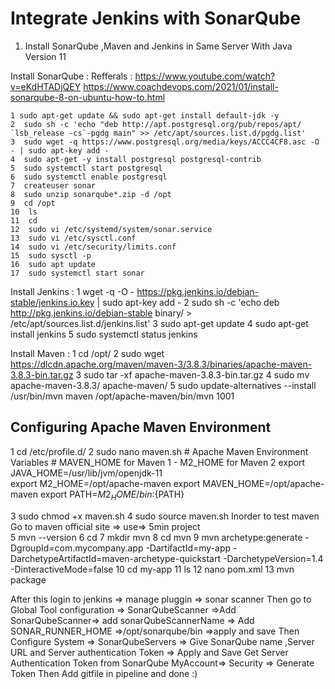 # Integrate Jenkins with SonarQube 
1. Install SonarQube ,Maven and Jenkins in Same Server With Java Version 11

Install SonarQube :
     Refferals : https://www.youtube.com/watch?v=eKdHTADjQEY
 https://www.coachdevops.com/2021/01/install-sonarqube-8-on-ubuntu-how-to.html        
          
                     	  
    1 sudo apt-get update && sudo apt-get install default-jdk -y
    2  sudo sh -c 'echo "deb http://apt.postgresql.org/pub/repos/apt/ `lsb_release -cs`-pgdg main" >> /etc/apt/sources.list.d/pgdg.list'
    3  sudo wget -q https://www.postgresql.org/media/keys/ACCC4CF8.asc -O - | sudo apt-key add -
    4  sudo apt-get -y install postgresql postgresql-contrib
    5  sudo systemctl start postgresql
    6  sudo systemctl enable postgresql
    7  createuser sonar
    8  sudo unzip sonarqube*.zip -d /opt
    9  cd /opt
    10  ls
    11  cd
    12  sudo vi /etc/systemd/system/sonar.service
    13  sudo vi /etc/sysctl.conf
    14  sudo vi /etc/security/limits.conf
    15  sudo sysctl -p
    16  sudo apt update
    17  sudo systemctl start sonar
  
Install Jenkins :
        1 wget -q -O - https://pkg.jenkins.io/debian-stable/jenkins.io.key | sudo apt-key add -
        2 sudo sh -c 'echo deb http://pkg.jenkins.io/debian-stable binary/ > /etc/apt/sources.list.d/jenkins.list'
        3 sudo apt-get update
        4 sudo apt-get install jenkins
        5 sudo systemctl status jenkins

Install Maven :
        1 cd /opt/
        2 sudo wget https://dlcdn.apache.org/maven/maven-3/3.8.3/binaries/apache-maven-3.8.3-bin.tar.gz
        3 sudo tar -xf apache-maven-3.8.3-bin.tar.gz
        4 sudo mv apache-maven-3.8.3/ apache-maven/
        5 sudo update-alternatives --install /usr/bin/mvn maven /opt/apache-maven/bin/mvn 1001

Configuring Apache Maven Environment
------------------

 1 cd /etc/profile.d/
 2 sudo nano maven.sh
     # Apache Maven Environment Variables
     # MAVEN_HOME for Maven 1 - M2_HOME for Maven 2
     export JAVA_HOME=/usr/lib/jvm/openjdk-11   
     export M2_HOME=/opt/apache-maven
     export MAVEN_HOME=/opt/apache-maven
     export PATH=${M2_HOME}/bin:${PATH}

3 sudo chmod +x maven.sh
4 sudo source maven.sh
Inorder to test maven 
Go to maven official site => use=> 5min project 	
 5 mvn --version
 6 cd
 7 mkdir mvn
 8 cd mvn
 9 mvn archetype:generate -DgroupId=com.mycompany.app -DartifactId=my-app -DarchetypeArtifactId=maven-archetype-quickstart -DarchetypeVersion=1.4 -DinteractiveMode=false
 10 cd my-app
 11 ls 
 12 nano pom.xml 
 13 mvn package
     
After this login to jenkins => manage pluggin => sonar scanner
    Then go to Global Tool configuration => SonarQubeScanner =>Add SonarQubeScanner=> add sonarQubeScannerName => Add SONAR_RUNNER_HOME =>/opt/sonarqube/bin =>apply and save
    Then Configure System => SonarQubeServers => Give SonarQube name ,Server URL and Server authentication Token => Apply and Save
    Get Server Authentication Token from SonarQube MyAccount=> Security => Generate Token
    Then Add gitfile in pipeline and done :)
    
     
  
   
